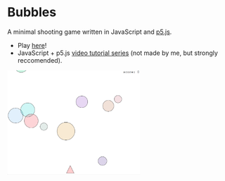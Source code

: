 # Bubbles
A minimal shooting game written in JavaScript and [p5.js](http://p5js.org).

* Play [here](http://dfilaretti.github.io/software/bubbles)! 
* JavaScript + p5.js [video tutorial series](https://www.youtube.com/playlist?list=PLRqwX-V7Uu6Zy51Q-x9tMWIv9cueOFTFA) (not made by me, but strongly reccomended).

<img src="img/screenshot-1.png" align="center" width="60%" height="60%">
